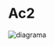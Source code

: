 # Ac2
![diagrama](https://user-images.githubusercontent.com/63886659/97474508-ed91ac80-192a-11eb-863d-826fbd3b039a.png)
